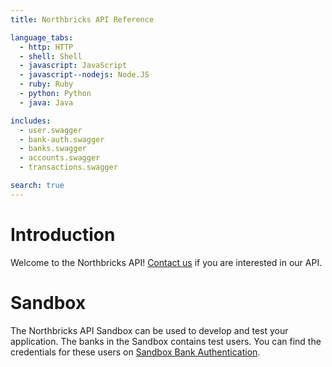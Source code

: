 ```yaml
---
title: Northbricks API Reference

language_tabs:
  - http: HTTP
  - shell: Shell
  - javascript: JavaScript
  - javascript--nodejs: Node.JS
  - ruby: Ruby
  - python: Python
  - java: Java

includes:
  - user.swagger
  - bank-auth.swagger
  - banks.swagger
  - accounts.swagger
  - transactions.swagger

search: true
---
```


# Introduction

Welcome to the Northbricks API! <a href="mailto:info@northbricks.com">Contact us</a> if you are interested in our API.

# Sandbox

The Northbricks API Sandbox can be used to develop and test your application. The banks in the Sandbox contains test users. You can find the credentials for these users on [Sandbox Bank Authentication](sandbox-bank-authentication.html).
